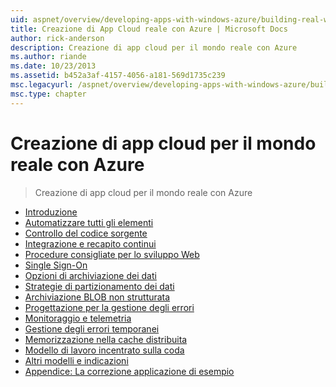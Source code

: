 ```yaml
---
uid: aspnet/overview/developing-apps-with-windows-azure/building-real-world-cloud-apps-with-windows-azure/index
title: Creazione di App Cloud reale con Azure | Microsoft Docs
author: rick-anderson
description: Creazione di app cloud per il mondo reale con Azure
ms.author: riande
ms.date: 10/23/2013
ms.assetid: b452a3af-4157-4056-a181-569d1735c239
msc.legacyurl: /aspnet/overview/developing-apps-with-windows-azure/building-real-world-cloud-apps-with-windows-azure
msc.type: chapter
---
```

<a name="building-real-world-cloud-apps-with-azure"></a>Creazione di app cloud per il mondo reale con Azure
====================
> Creazione di app cloud per il mondo reale con Azure


- [Introduzione](introduction.md)
- [Automatizzare tutti gli elementi](automate-everything.md)
- [Controllo del codice sorgente](source-control.md)
- [Integrazione e recapito continui](continuous-integration-and-continuous-delivery.md)
- [Procedure consigliate per lo sviluppo Web](web-development-best-practices.md)
- [Single Sign-On](single-sign-on.md)
- [Opzioni di archiviazione dei dati](data-storage-options.md)
- [Strategie di partizionamento dei dati](data-partitioning-strategies.md)
- [Archiviazione BLOB non strutturata](unstructured-blob-storage.md)
- [Progettazione per la gestione degli errori](design-to-survive-failures.md)
- [Monitoraggio e telemetria](monitoring-and-telemetry.md)
- [Gestione degli errori temporanei](transient-fault-handling.md)
- [Memorizzazione nella cache distribuita](distributed-caching.md)
- [Modello di lavoro incentrato sulla coda](queue-centric-work-pattern.md)
- [Altri modelli e indicazioni](more-patterns-and-guidance.md)
- [Appendice: La correzione applicazione di esempio](the-fix-it-sample-application.md)
